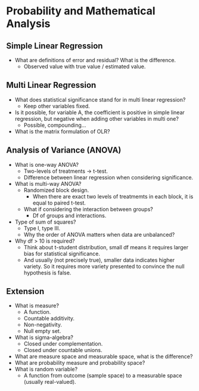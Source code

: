 # Probability and Mathematical Analysis

## Simple Linear Regression
- What are definitions of error and residual? What is the difference.
    - Observed value with true value / estimated value.

## Multi Linear Regression

- What does statistical significance stand for in multi linear regression?
    - Keep other variables fixed.
- Is it possible, for variable A, the coefficient is positive in simple linear
regression, but negative when adding other variables in multi one?
    - Possible, compounding...
- What is the matrix formulation of OLR?

## Analysis of Variance (ANOVA) 

- What is one-way ANOVA?
    - Two-levels of treatments -> t-test.
    - Difference between linear regression when considering
      significance.
- What is multi-way ANOVA?
    - Randomized block design.
        - When there are exact two levels of treatmemts in each block,
        it is equal to paired t-test.
    - What if considering the interaction between groups?
        - Df of groups and interactions.
- Type of sum of squares?
    - Type I, type III.
    - Why the order of ANOVA matters when data are unbalanced?
- Why df > 10 is required?
    - Think about t-student distribution, small df means it requires larger
    bias for statistical significance.
    - And usually (not precisely true), smaller data indicates higher variety.
    So it requires more variety presented to convince the null hypothesis is false.

## Extension

- What is measure?
    - A function.
    - Countable additivity.
    - Non-negativity.
    - Null empty set.
- What is sigma-algebra?
    - Closed under complementation.
    - Closed under countable unions.
- What are measure space and measurable space, what is the difference?
- What are probability measure and probability space?
- What is random variable?
    - A function from outcome (sample space) to a measurable space (usually real-valued).
